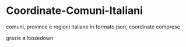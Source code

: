 Coordinate-Comuni-Italiani
==========================

comuni, province e regioni italiane in formato json, coordinate comprese


grazie a loosedown
